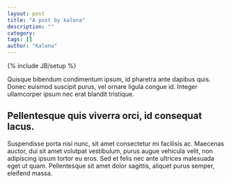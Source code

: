 ```yaml
---
layout: post
title: "A post by kalona"
description: ""
category: 
tags: []
author: "Kalona"
---
```

{% include JB/setup %}

Quisque bibendum condimentum ipsum, id pharetra ante dapibus quis.
Donec euismod suscipit purus, vel ornare ligula congue id.
Integer ullamcorper ipsum nec erat blandit tristique.

## Pellentesque quis viverra orci, id consequat lacus.

Suspendisse porta nisi nunc, sit amet consectetur mi facilisis ac.
Maecenas auctor, dui sit amet volutpat vestibulum, purus augue vehicula velit,
non adipiscing ipsum tortor eu eros. Sed et felis nec ante ultrices malesuada eget ut quam.
Pellentesque sit amet dolor sagittis, aliquet purus semper, eleifend massa.

<!--end excerpt-->